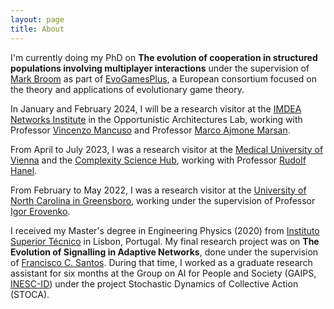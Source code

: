```yaml
---
layout: page
title: About
---
```


I'm currently doing my PhD on **The evolution of cooperation in structured populations involving multiplayer interactions** under the supervision of [Mark Broom](http://www.staff.city.ac.uk/mark.broom/index.html) as part of [EvoGamesPlus](https://evogamesplus.eu), a European consortium focused on the theory and applications of evolutionary game theory.

In January and February 2024, I will be a research visitor at the [IMDEA Networks Institute](https://networks.imdea.org) in the Opportunistic Architectures Lab, working with Professor [Vincenzo Mancuso](https://networks.imdea.org/team/imdea-networks-team/people/vincenzo-mancuso/) and Professor [Marco Ajmone Marsan](https://networks.imdea.org/team/imdea-networks-team/people/marco-ajmone-marsan/).

From April to July 2023, I was a research visitor at the [Medical University of Vienna](https://www.meduniwien.ac.at/web/en/) and the [Complexity Science Hub](https://www.csh.ac.at), working with Professor [Rudolf Hanel](https://www.csh.ac.at/researcher/rudolf-hanel/).

From February to May 2022, I was a research visitor at the [University of North Carolina in Greensboro](https://www.uncg.edu), working under the supervision of Professor [Igor Erovenko](https://sites.google.com/uncg.edu/igor/). 

I received my Master's degree in Engineering Physics (2020) from [Instituto Superior Técnico](https://tecnico.ulisboa.pt/en/) in Lisbon, Portugal. My final research project was on **The Evolution of Signalling in Adaptive Networks**, done under the supervision of [Francisco C. Santos](http://web.ist.utl.pt/franciscocsantos/index.html). During that time, I worked as a graduate research assistant for six months at the Group on AI for People and Society (GAIPS, [INESC-ID](https://www.inesc-id.pt)) under the project Stochastic Dynamics of Collective Action (STOCA).
